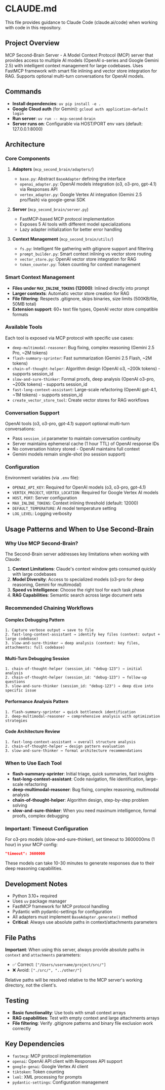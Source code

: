 # CLAUDE.md

This file provides guidance to Claude Code (claude.ai/code) when working with code in this repository.

## Project Overview

MCP Second-Brain Server - A Model Context Protocol (MCP) server that provides access to multiple AI models (OpenAI o-series and Google Gemini 2.5) with intelligent context management for large codebases. Uses FastMCP framework with smart file inlining and vector store integration for RAG. Supports optional multi-turn conversations for OpenAI models.

## Commands

- **Install dependencies**: `uv pip install -e .`
- **Google Cloud auth** (for Gemini): `gcloud auth application-default login`
- **Run server**: `uv run -- mcp-second-brain`
- **Server runs on**: Configurable via HOST/PORT env vars (default: 127.0.0.1:8000)

## Architecture

### Core Components

1. **Adapters** (`mcp_second_brain/adapters/`)
   - `base.py`: Abstract `BaseAdapter` defining the interface
   - `openai_adapter.py`: OpenAI models integration (o3, o3-pro, gpt-4.1) via Responses API
   - `vertex_adapter.py`: Google Vertex AI integration (Gemini 2.5 pro/flash) via google-genai SDK

2. **Server** (`mcp_second_brain/server.py`)
   - FastMCP-based MCP protocol implementation
   - Exposes 5 AI tools with different model specializations
   - Lazy adapter initialization for better error handling

3. **Context Management** (`mcp_second_brain/utils/`)
   - `fs.py`: Intelligent file gathering with gitignore support and filtering
   - `prompt_builder.py`: Smart context inlining vs vector store routing
   - `vector_store.py`: OpenAI vector store integration for RAG
   - `token_counter.py`: Token counting for context management

### Smart Context Management

- **Files under `MAX_INLINE_TOKENS` (12000)**: Inlined directly into prompt
- **Larger contexts**: Automatic vector store creation for RAG
- **File filtering**: Respects .gitignore, skips binaries, size limits (500KB/file, 50MB total)
- **Extension support**: 60+ text file types, OpenAI vector store compatible formats

### Available Tools

Each tool is exposed via MCP protocol with specific use cases:
- `deep-multimodal-reasoner`: Bug fixing, complex reasoning (Gemini 2.5 Pro, ~2M tokens)
- `flash-summary-sprinter`: Fast summarization (Gemini 2.5 Flash, ~2M tokens)
- `chain-of-thought-helper`: Algorithm design (OpenAI o3, ~200k tokens) - supports session_id
- `slow-and-sure-thinker`: Formal proofs, deep analysis (OpenAI o3-pro, ~200k tokens) - supports session_id
- `fast-long-context-assistant`: Large-scale refactoring (OpenAI gpt-4.1, ~1M tokens) - supports session_id
- `create_vector_store_tool`: Create vector stores for RAG workflows

### Conversation Support

OpenAI tools (o3, o3-pro, gpt-4.1) support optional multi-turn conversations:
- Pass `session_id` parameter to maintain conversation continuity
- Server maintains ephemeral cache (1 hour TTL) of OpenAI response IDs
- No conversation history stored - OpenAI maintains full context
- Gemini models remain single-shot (no session support)

### Configuration

Environment variables (via `.env` file):
- `OPENAI_API_KEY`: Required for OpenAI models (o3, o3-pro, gpt-4.1)
- `VERTEX_PROJECT`, `VERTEX_LOCATION`: Required for Google Vertex AI models
- `HOST`, `PORT`: Server configuration
- `MAX_INLINE_TOKENS`: Context inlining threshold (default: 12000)
- `DEFAULT_TEMPERATURE`: AI model temperature setting
- `LOG_LEVEL`: Logging verbosity

## Usage Patterns and When to Use Second-Brain

### Why Use MCP Second-Brain?

The Second-Brain server addresses key limitations when working with Claude:

1. **Context Limitations**: Claude's context window gets consumed quickly with large codebases
2. **Model Diversity**: Access to specialized models (o3-pro for deep reasoning, Gemini for multimodal)
3. **Speed vs Intelligence**: Choose the right tool for each task phase
4. **RAG Capabilities**: Semantic search across large document sets

### Recommended Chaining Workflows

#### Complex Debugging Pattern
```
1. Capture verbose output → save to file
2. fast-long-context-assistant → identify key files (context: output + large codebase)
3. slow-and-sure-thinker → deep analysis (context: key files, attachments: full codebase)
```

#### Multi-Turn Debugging Session
```
1. chain-of-thought-helper (session_id: "debug-123") → initial analysis
2. chain-of-thought-helper (session_id: "debug-123") → follow-up questions
3. slow-and-sure-thinker (session_id: "debug-123") → deep dive into specific issue
```

#### Performance Analysis Pattern
```
1. flash-summary-sprinter → quick bottleneck identification
2. deep-multimodal-reasoner → comprehensive analysis with optimization strategies
```

#### Code Architecture Review
```
1. fast-long-context-assistant → overall structure analysis
2. chain-of-thought-helper → design pattern evaluation
3. slow-and-sure-thinker → formal architecture recommendations
```

### When to Use Each Tool

- **flash-summary-sprinter**: Initial triage, quick summaries, fast insights
- **fast-long-context-assistant**: Code navigation, file identification, large-scale refactoring
- **deep-multimodal-reasoner**: Bug fixing, complex reasoning, multimodal analysis
- **chain-of-thought-helper**: Algorithm design, step-by-step problem solving
- **slow-and-sure-thinker**: When you need maximum intelligence, formal proofs, complex debugging

### Important: Timeout Configuration

For o3-pro models (slow-and-sure-thinker), set timeout to 3600000ms (1 hour) in your MCP config:
```json
"timeout": 3600000
```
These models can take 10-30 minutes to generate responses due to their deep reasoning capabilities.

## Development Notes

- Python 3.10+ required
- Uses `uv` package manager
- FastMCP framework for MCP protocol handling
- Pydantic with pydantic-settings for configuration
- All adapters must implement `BaseAdapter.generate()` method
- **Critical**: Always use absolute paths in context/attachments parameters

## File Paths

**Important**: When using this server, always provide absolute paths in `context` and `attachments` parameters:
- ✅ Correct: `["/Users/username/project/src/"]`
- ❌ Avoid: `["./src/", "../other/"]`

Relative paths will be resolved relative to the MCP server's working directory, not the client's.

## Testing

- **Basic functionality**: Use tools with small context arrays
- **RAG capabilities**: Test with empty context and large attachments arrays
- **File filtering**: Verify .gitignore patterns and binary file exclusion work correctly

## Key Dependencies

- `fastmcp`: MCP protocol implementation
- `openai`: OpenAI API client with Responses API support
- `google-genai`: Google Vertex AI client
- `tiktoken`: Token counting
- `lxml`: XML processing for prompts
- `pydantic-settings`: Configuration management